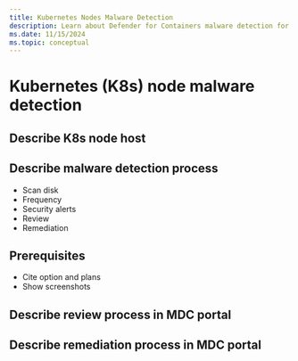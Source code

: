 ```yaml
---
title: Kubernetes Nodes Malware Detection
description: Learn about Defender for Containers malware detection for Kubernetes nodes.
ms.date: 11/15/2024
ms.topic: conceptual
---
```


# Kubernetes (K8s) node malware detection

## Describe K8s node host

## Describe malware detection process
- Scan disk
- Frequency
- Security alerts
- Review
- Remediation

## Prerequisites
- Cite option and plans
- Show screenshots

## Describe review process in MDC portal

## Describe remediation process in MDC portal
